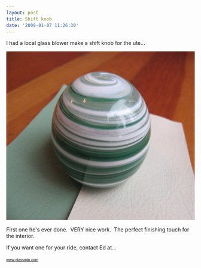 ```yaml
---
layout: post
title: Shift knob
date: '2009-01-07 11:26:30'
---
```

I had a local glass blower make a shift knob for the ute...

<a href="/uploads/2009/01/shift.jpg"><img class="alignnone size-medium wp-image-362" src="/uploads/2009/01/shift-600x450.jpg" alt="" width="600" height="450" /></a>

First one he's ever done.  VERY nice work.  The perfect finishing touch for the interior.

If you want one for your ride, contact Ed at...

<span style="font-size: x-small; font-family: Verdana,Arial,Helvetica; color: midnightblue;"><span id="msg" class="spnMessageText"><a href="http://www.glassmtn.com/" target="_blank" rel="noopener">www.glassmtn.com</a></span></span>
